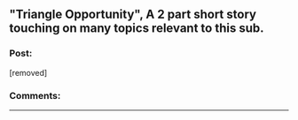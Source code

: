 ## "Triangle Opportunity", A 2 part short story touching on many topics relevant to this sub.

### Post:

[removed]

### Comments:

---

